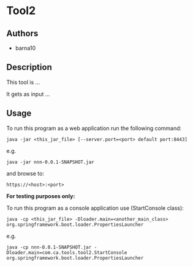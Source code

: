 #  Tool2

## Authors
 - barna10

## Description
This tool is ...

It gets as input ...

## Usage

To run this program as a web application run the following command:

	java -jar <this_jar_file> [--server.port=<port> default port:8443]
e.g.

	java -jar nnn-0.0.1-SNAPSHOT.jar

and browse to:

	https://<host>:<port>
	
**For testing purposes only:**

To run this program as a console application use (StartConsole class): 
	
	java -cp <this_jar_file> -Dloader.main=<another_main_class> org.springframework.boot.loader.PropertiesLauncher
e.g.

	java -cp nnn-0.0.1-SNAPSHOT.jar -Dloader.main=com.ca.tools.tool2.StartConsole org.springframework.boot.loader.PropertiesLauncher
